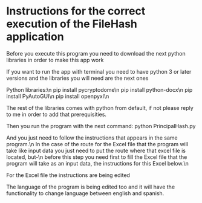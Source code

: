 # Instructions for the correct execution of the FileHash application

Before you execute this program you need to download the next python libraries in order to make this app work


If you want to run the app with terminal you need to have python 3 or later versions and the libraries you will need are the next ones


Python libraries:\n
pip install pycryptodome\n
pip install python-docx\n
pip install PyAutoGUI\n
pip install openpyxl\n

The rest of the libraries comes with python from default, if not please reply to me in order to add that prerequisities.


Then you run the program with the next command: python PrincipalHash.py

And you just need to follow the instructions that appears in the same program.\n
In the case of the route for the Excel file that the program will take like input data you just need to put the route where that excel file is located, but-\n
before this step you need first to fill the Excel file that the program will take as an input data, the instructions for this Excel below.\n

For the Excel file the instructions are being edited

The language of the program is being edited too and it will have the functionality to change language between english and spanish.